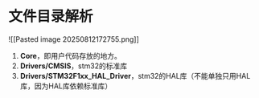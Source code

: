 # 文件目录解析

![[Pasted image 20250812172755.png]]

1. **Core**，即用户代码存放的地方。
2. **Drivers/CMSIS**，stm32的标准库
3. **Drivers/STM32F1xx_HAL_Driver**，stm32的HAL库（不能单独只用HAL库，因为HAL库依赖标准库）